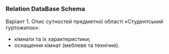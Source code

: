 ### Relation DataBase Schema

Варіант 1.
Опис сутностей предметної області «Студентський гуртожиток»:
 - кімнати та їх характеристики;
 - оснащення кімнат (меблеве та технічне).

